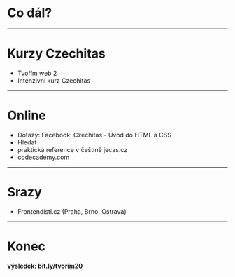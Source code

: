 <!-- .slide: data-state="c-slide-inter" -->

# Co dál?

---

# Kurzy Czechitas

* Tvořím web 2
* Intenzivní kurz Czechitas

---

# Online

* Dotazy: Facebook: Czechitas - Úvod do HTML a CSS
* Hledat
* praktická reference v češtině jecas.cz
* codecademy.com

---

# Srazy

* Frontendisti.cz (Praha, Brno, Ostrava)

---

<!-- .slide: data-state="c-slide-break" -->

# Konec

**výsledek: [bit.ly/tvorim20](http://bit.ly/tvorim20)** 
<!-- .element: class="c-text-xs" -->
